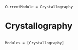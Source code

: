 ```@meta
CurrentModule = Crystallography
```

# Crystallography

```@index
```

```@autodocs
Modules = [Crystallography]
```
